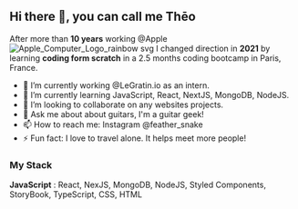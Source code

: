 ## Hi there 👋, you can call me **Thēo**

After more than **10 years** working @Apple ![Apple_Computer_Logo_rainbow svg](https://user-images.githubusercontent.com/95190308/172063665-1b50c114-61d5-4f87-8e47-64097eb87d01.png)  I changed direction in **2021** by learning **coding form scratch** in a 2.5 months coding bootcamp in Paris, France.

- 🔭 I’m currently working @LeGratin.io as an intern.
- 🌱 I’m currently learning JavaScript, React, NextJS, MongoDB, NodeJS.
- 👯 I’m looking to collaborate on any websites projects.
- 💬 Ask me about about guitars, I'm a guitar geek!
- 📫 How to reach me: Instagram @feather_snake
- ⚡ Fun fact: I love to travel alone. It helps meet more people!


### My Stack

**JavaScript** : React, NexJS, MongoDB, NodeJS, Styled Components, StoryBook, TypeScript, CSS, HTML
